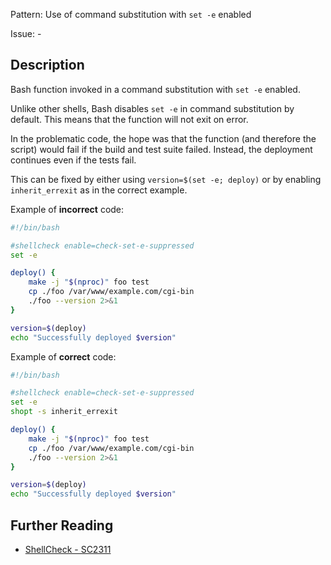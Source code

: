 Pattern: Use of command substitution with `set -e` enabled

Issue: -

## Description

Bash function invoked in a command substitution with `set -e` enabled.

Unlike other shells, Bash disables `set -e` in command substitution by default. This means that the function will not exit on error. 

In the problematic code, the hope was that the function (and therefore the script) would fail if the build and test suite failed. Instead, the deployment continues even if the tests fail. 

This can be fixed by either using `version=$(set -e; deploy)` or by enabling `inherit_errexit` as in the correct example.

Example of **incorrect** code:

```sh
#!/bin/bash

#shellcheck enable=check-set-e-suppressed
set -e

deploy() {
    make -j "$(nproc)" foo test
    cp ./foo /var/www/example.com/cgi-bin
    ./foo --version 2>&1
}

version=$(deploy)
echo "Successfully deployed $version"
```

Example of **correct** code:

```sh
#!/bin/bash

#shellcheck enable=check-set-e-suppressed
set -e
shopt -s inherit_errexit

deploy() {
    make -j "$(nproc)" foo test
    cp ./foo /var/www/example.com/cgi-bin
    ./foo --version 2>&1
}

version=$(deploy)
echo "Successfully deployed $version"
```

## Further Reading

* [ShellCheck - SC2311](https://github.com/koalaman/shellcheck/wiki/SC2311)
